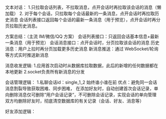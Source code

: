 文本对话：
1.只拉取会话列表，不拉取消息，点开会话时再拉取该会话的消息（懒加载）
2. 对于每个会话，只拉取每个会话最新的一条消息，点开会话时再拉取历史消息
    会话列表接口返回每个会话的最新一条消息（用于预览），点开会话时再分页拉取历史消息。

方案总结：（主流 IM/微信/QQ 方案）
    会话列表接口：只返回会话基本信息+最新一条消息（用于预览）
    会话消息接口：点开会话时，分页拉取该会话的消息
    历史消息：用户上拉时再分页加载更多历史消息
    新消息推送：通过 WebSocket/轮询等方式实时推送新消息

消息收发逻辑:
    1.应用首次启动时从数据库拉取数据，此后的新增的任何数据都在本地更新 
    2.socket负责所有新消息的分发
    
会话管理逻辑：
    1.私聊会话id：single_1_2 始终谁小谁在前
        优点：避免同一会话消息割裂导致获取困难、同步困难，
        在添加好友时，自动创建首次会话记录，单向删除消息仅可删除“用户会话记录“，不可删除会话记录，实现会话的单向管理
        双方均删除好友时，彻底清空数据库的有关记录（会话、好友、消息等） 


好友添加逻辑：
    